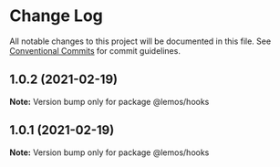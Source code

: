 # Change Log

All notable changes to this project will be documented in this file.
See [Conventional Commits](https://conventionalcommits.org) for commit guidelines.

## 1.0.2 (2021-02-19)

**Note:** Version bump only for package @lemos/hooks





## 1.0.1 (2021-02-19)

**Note:** Version bump only for package @lemos/hooks
